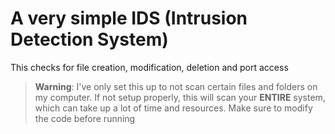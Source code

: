 # A very simple IDS (Intrusion Detection System)

This checks for file creation, modification, deletion and port access

> **Warning**: I've only set this up to not scan certain files and folders on my computer. If not setup properly, this will scan your **ENTIRE** system, which can take up a lot of time and resources. Make sure to modify the code before running
